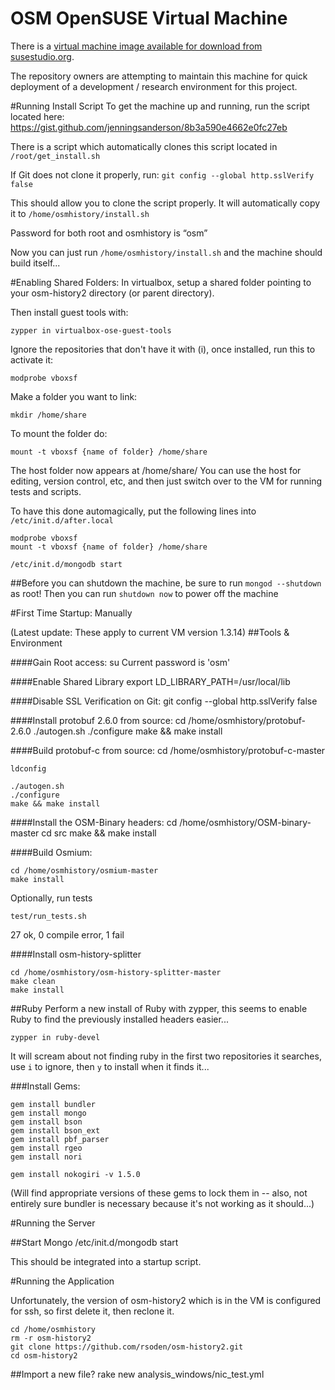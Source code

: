 OSM OpenSUSE Virtual Machine
============================
There is a [virtual machine image available for download from susestudio.org](https://susestudio.com/a/ukxbT7/osmhistory_opensuse_13_1). 

The repository owners are attempting to maintain this machine for quick deployment of a development / research environment for this project.

#Running Install Script
To get the machine up and running, run the script located here: 
https://gist.github.com/jenningsanderson/8b3a590e4662e0fc27eb

There is a script which automatically clones this script located in ```/root/get_install.sh```

If Git does not clone it properly, run: ```git config --global http.sslVerify false```

This should allow you to clone the script properly. It will automatically copy it to ```/home/osmhistory/install.sh```

Password for both root and osmhistory is “osm”

Now you can just run ```/home/osmhistory/install.sh``` and the machine should build itself...

#Enabling Shared Folders:
In virtualbox, setup a shared folder pointing to your osm-history2 directory (or parent directory).

Then install guest tools with:

	zypper in virtualbox-ose-guest-tools

Ignore the repositories that don't have it with (i), once installed, run this to activate it:

	modprobe vboxsf

Make a folder you want to link: 
	
	mkdir /home/share

To mount the folder do:
	
	mount -t vboxsf {name of folder} /home/share

The host folder now appears at /home/share/  You can use the host for editing, version control, etc, and then just switch over to the VM for running tests and scripts.

To have this done automagically, put the following lines into ```/etc/init.d/after.local```
	
	modprobe vboxsf
	mount -t vboxsf {name of folder} /home/share

	/etc/init.d/mongodb start


##Before you can shutdown the machine, be sure to run ```mongod --shutdown``` as root!  Then you can run ```shutdown now``` to power off the machine


#First Time Startup: Manually

(Latest update: These apply to current VM version 1.3.14)
##Tools & Environment

####Gain Root access:
	su
Current password is 'osm'

####Enable Shared Library
	export LD_LIBRARY_PATH=/usr/local/lib

####Disable SSL Verification on Git:
	git config --global http.sslVerify false
	
####Install protobuf 2.6.0 from source: 
	cd /home/osmhistory/protobuf-2.6.0
	./autogen.sh
	./configure
	make && make install

####Build protobuf-c from source:
	cd /home/osmhistory/protobuf-c-master

	ldconfig

	./autogen.sh
	./configure	
	make && make install
		
####Install the OSM-Binary headers: 
	cd /home/osmhistory/OSM-binary-master
	cd src
	make && make install

####Build Osmium: 

	cd /home/osmhistory/osmium-master
	make install
	
Optionally, run tests

	test/run_tests.sh 
	
27 ok, 0 compile error, 1 fail
	
####Install osm-history-splitter

	cd /home/osmhistory/osm-history-splitter-master
	make clean
	make install


##Ruby
Perform a new install of Ruby with zypper, this seems to enable Ruby to find the previously installed headers easier...

	zypper in ruby-devel

It will scream about not finding ruby in the first two repositories it searches, use ```i``` to ignore, then ```y``` to install when it finds it...

###Install Gems: 

	gem install bundler
	gem install mongo
	gem install bson
	gem install bson_ext
	gem install pbf_parser
	gem install rgeo
	gem install nori

	gem install nokogiri -v 1.5.0

(Will find appropriate versions of these gems to lock them in -- also, not entirely sure bundler is necessary because it's not working as it should...)

#Running the Server

##Start Mongo
	/etc/init.d/mongodb start
	
This should be integrated into a startup script.
	
#Running the Application

Unfortunately, the version of osm-history2 which is in the VM is configured for ssh, so first delete it, then reclone it.

	cd /home/osmhistory
	rm -r osm-history2
	git clone https://github.com/rsoden/osm-history2.git
	cd osm-history2

##Import a new file?
	rake new analysis_windows/nic_test.yml

